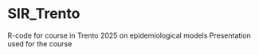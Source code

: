 # SIR_Trento
R-code for course in Trento 2025 on epidemiological models 
Presentation used for the course
